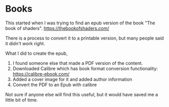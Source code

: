# Books

This started when I was trying to find an epub version of the book "The book of shaders". 
https://thebookofshaders.com/

There is a process to convert it to a printable version, but many people said it didn't work right. 

What I did to create the epub,
1. I found someone else that made a PDF version of the content.
2. Downloaded Calibre which has book format conversion functionality: https://calibre-ebook.com/
3. Added a cover image for it and added author information
4. Convert the PDF to an Epub with calibre

Not sure if anyone else will find this useful, but it would have saved me a little bit of time.
